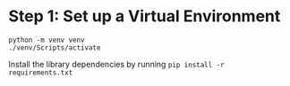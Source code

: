 # Step 1: Set up a Virtual Environment

```
python -m venv venv
./venv/Scripts/activate
```

Install the library dependencies by running `pip install -r requirements.txt`